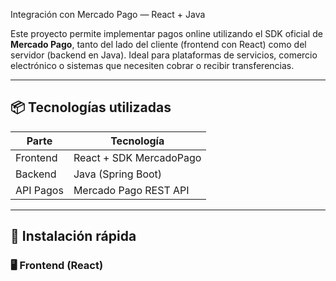 Integración con Mercado Pago — React + Java

Este proyecto permite implementar pagos online utilizando el SDK oficial de **Mercado Pago**, tanto del lado del cliente (frontend con React) como del servidor (backend en Java). Ideal para plataformas de servicios, comercio electrónico o sistemas que necesiten cobrar o recibir transferencias.

---

## 📦 Tecnologías utilizadas

| Parte        | Tecnología              |
|--------------|--------------------------|
| Frontend     | React + SDK MercadoPago |
| Backend      | Java (Spring Boot)      |
| API Pagos    | Mercado Pago REST API   |

---

## 🚀 Instalación rápida

### 🖥️ Frontend (React)
